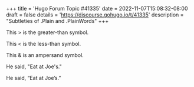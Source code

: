 +++
title = 'Hugo Forum Topic #41335'
date = 2022-11-07T15:08:32-08:00
draft = false
details = 'https://discourse.gohugo.io/t/41335'
description = "Subtleties of .Plain and .PlainWords"
+++

This > is the greater-than symbol.

This < is the less-than symbol.

This & is an ampersand symbol.

He said, "Eat at Joe's."

He said, “Eat at Joe’s.”
